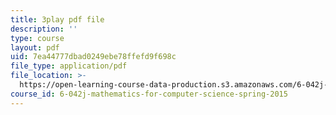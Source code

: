 ```yaml
---
title: 3play pdf file
description: ''
type: course
layout: pdf
uid: 7ea44777dbad0249ebe78ffefd9f698c
file_type: application/pdf
file_location: >-
  https://open-learning-course-data-production.s3.amazonaws.com/6-042j-mathematics-for-computer-science-spring-2015/7ea44777dbad0249ebe78ffefd9f698c_v6axtBS6IF8.pdf
course_id: 6-042j-mathematics-for-computer-science-spring-2015
---
```

